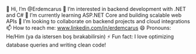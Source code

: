 👋 Hi, I’m @Erdemcarus
👀 I’m interested in backend development with .NET and C#
🌱 I’m currently learning ASP.NET Core and building scalable web APIs
💞️ I’m looking to collaborate on backend projects and cloud integrations
📫 How to reach me: www.linkedin.com/in/erdemcarus
😄 Pronouns: He/Him (ya da istersen boş bırakabilirsin)
⚡ Fun fact: I love optimizing database queries and writing clean code!



<!---
Erdemcarus/Erdemcarus is a ✨ special ✨ repository because its `README.md` (this file) appears on your GitHub profile.
You can click the Preview link to take a look at your changes.
---> 
